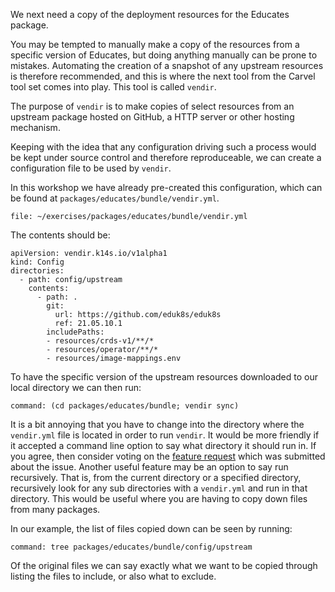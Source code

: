 We next need a copy of the deployment resources for the Educates package.

You may be tempted to manually make a copy of the resources from a specific
version of Educates, but doing anything manually can be prone to mistakes.
Automating the creation of a snapshot of any upstream resources is therefore
recommended, and this is where the next tool from the Carvel tool set comes
into play. This tool is called ``vendir``.

The purpose of ``vendir`` is to make copies of select resources from an
upstream package hosted on GitHub, a HTTP server or other hosting mechanism.

Keeping with the idea that any configuration driving such a process would be
kept under source control and therefore reproduceable, we can create a
configuration file to be used by ``vendir``.

In this workshop we have already pre-created this configuration, which can
be found at ``packages/educates/bundle/vendir.yml``.

```editor:open-file
file: ~/exercises/packages/educates/bundle/vendir.yml
```

The contents should be:

```
apiVersion: vendir.k14s.io/v1alpha1
kind: Config
directories:
  - path: config/upstream
    contents:
      - path: .
        git:
          url: https://github.com/eduk8s/eduk8s
          ref: 21.05.10.1
        includePaths:
        - resources/crds-v1/**/*
        - resources/operator/**/*
        - resources/image-mappings.env
```

To have the specific version of the upstream resources downloaded to our
local directory we can then run:

```terminal:execute
command: (cd packages/educates/bundle; vendir sync)
```

It is a bit annoying that you have to change into the directory where the
``vendir.yml`` file is located in order to run ``vendir``. It would be more
friendly if it accepted a command line option to say what directory it should
run in. If you agree, then consider voting on the [feature
request](https://github.com/vmware-tanzu/carvel-vendir/issues/75) which was
submitted about the issue. Another useful feature may be an option to say
run recursively. That is, from the current directory or a specified directory,
recursively look for any sub directories with a ``vendir.yml`` and run in
that directory. This would be useful where you are having to copy down files
from many packages.

In our example, the list of files copied down can be seen by running:

```terminal:execute
command: tree packages/educates/bundle/config/upstream
```

Of the original files we can say exactly what we want to be copied through
listing the files to include, or also what to exclude.
